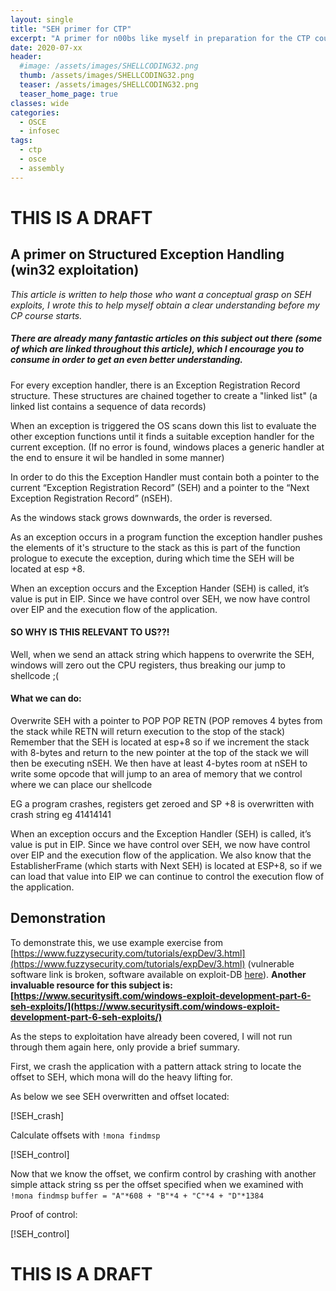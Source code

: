 ```yaml
---
layout: single
title: "SEH primer for CTP"
excerpt: "A primer for n00bs like myself in preparation for the CTP course offered by Offensive Security"
date: 2020-07-xx
header:
  #image: /assets/images/SHELLCODING32.png
  thumb: /assets/images/SHELLCODING32.png
  teaser: /assets/images/SHELLCODING32.png
  teaser_home_page: true
classes: wide
categories:
  - OSCE
  - infosec
tags:
  - ctp
  - osce
  - assembly
---
```


# THIS IS A DRAFT

## A primer on Structured Exception Handling (win32 exploitation)

*This article is written to help those who want a conceptual grasp on SEH exploits, I wrote this to help myself obtain a clear understanding before my CP course starts.*

##### There are already many fantastic articles on this subject out there (some of which are linked throughout this article), which I encourage you to consume in order to get an even better understanding. 


For every exception handler, there is an Exception Registration Record structure.
These structures are chained together to create a "linked list" (a linked list contains a sequence of data records)

When an exception is triggered the OS scans down this list to evaluate the other exception functions until it finds a suitable exception handler for the current exception. (If no error is found, windows places a generic handler at the end to ensure it wil be handled in some manner)

In order to do this the Exception Handler must contain both a pointer to the current “Exception Registration Record” (SEH) and a pointer to the “Next Exception Registration Record” (nSEH). 

As the windows stack grows downwards, the order is reversed.

As an exception occurs in a program function the exception handler pushes the elements of it's structure to the stack as this is part of the function prologue to execute the exception, during which time the SEH will be located at esp +8.

When an exception occurs and the Exception Hander (SEH) is called, it’s value is put in EIP. Since we have control over SEH, we now have control over EIP and the execution flow of the application. 

#### SO WHY IS THIS RELEVANT TO US??!

Well, when we send an attack string which happens to overwrite the SEH, windows will zero out the CPU registers, thus breaking our jump to shellcode ;(

#### What we can do:

Overwrite SEH with a pointer to POP POP RETN (POP removes 4 bytes from the stack while RETN will return execution to the stop of the stack)
Remember that the SEH is located at esp+8 so if we increment the stack with 8-bytes and return to the new pointer at the top of the stack we will then be executing nSEH. We then have at least 4-bytes room at nSEH to write some opcode that will jump to an area of memory that we control where we can place our shellcode 

EG a program crashes, registers get zeroed and SP +8 is overwritten with crash string eg 41414141

<PICTURE of SEH_overwrite.jpg>

When an exception occurs and the Exception Handler (SEH) is called, it’s value is put in EIP. Since we have control over SEH, we now have control over EIP and the execution flow of the application. 
We also know that the EstablisherFrame (which starts with Next SEH) is located at ESP+8, so if we can load that value into EIP we can continue to control the execution flow of the application.

## Demonstration

To demonstrate this, we use example exercise from [https://www.fuzzysecurity.com/tutorials/expDev/3.html](https://www.fuzzysecurity.com/tutorials/expDev/3.html) (vulnerable software link is broken, software available on exploit-DB [here](https://www.exploit-db.com/exploits/17803)).
**Another invaluable resource for this subject is: [https://www.securitysift.com/windows-exploit-development-part-6-seh-exploits/](https://www.securitysift.com/windows-exploit-development-part-6-seh-exploits/)**

As the steps to exploitation have already been covered, I will not run through them again here, only provide a brief summary.

First, we crash the application with a pattern attack string to locate the offset to SEH, which mona will do the heavy lifting for.

As below we see SEH overwritten and offset located:

[!SEH_crash]<PICTURE of SEH_crash.jpg>

Calculate offsets with `!mona findmsp`

[!SEH_control]<PICTURE of SEH_examine.jpg>

Now that we know the offset, we confirm control by crashing with another simple attack string ss per the offset specified when we examined with `!mona findmsp`
``buffer = "A"*608 + "B"*4 + "C"*4 + "D"*1384``

Proof of control: 

[!SEH_control]<PICTURE of SEH_control.jpg>


# THIS IS A DRAFT
